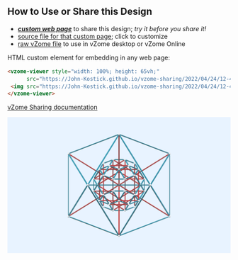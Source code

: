 
## How to Use or Share this Design

 - [***custom web page***][post] to share this design; *try it before you share it!*
 - [source file for that custom page][source]; click to customize
 - [raw vZome file][raw] to use in vZome desktop or vZome Online
 
 HTML custom element for embedding in any web page:
 ```html
<vzome-viewer style="width: 100%; height: 65vh;"
       src="https://John-Kostick.github.io/vzome-sharing/2022/04/24/12-44-25-Six-axis-as-chords/Six-axis-as-chords.vZome" >
  <img src="https://John-Kostick.github.io/vzome-sharing/2022/04/24/12-44-25-Six-axis-as-chords/Six-axis-as-chords.png" />
</vzome-viewer>
 ```

[vZome Sharing documentation](https://vzome.github.io/vzome/sharing.html#how-it-works)

![Image](<Six-axis-as-chords.png>)


[post]: <https://John-Kostick.github.io/vzome-sharing/2022/04/24/Six-axis-as-chords-12-44-25.html>
[source]: <https://github.com/John-Kostick/vzome-sharing/edit/main/_posts/2022-04-24-Six-axis-as-chords-12-44-25.md>
[raw]: <https://raw.githubusercontent.com/John-Kostick/vzome-sharing/main/2022/04/24/12-44-25-Six-axis-as-chords/Six-axis-as-chords.vZome>